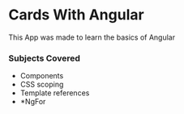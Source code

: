 # Cards With Angular

This App was made to learn the basics of Angular

### Subjects Covered

- Components
- CSS scoping
- Template references
- \*NgFor
